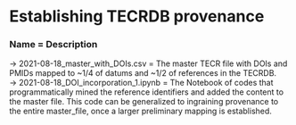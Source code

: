 # Establishing TECRDB provenance

### Name = Description
-> 2021-08-18_master_with_DOIs.csv = The master TECR file with DOIs and PMIDs mapped to ~1/4 of datums and ~1/2 of references in the TECRDB. \
-> 2021-08-18_DOI_incorporation_1.ipynb = The Notebook of codes that programmatically mined the reference identifiers and added the content to the master file. This code can be generalized to ingraining provenance to the entire master_file, once a larger preliminary mapping is established.
